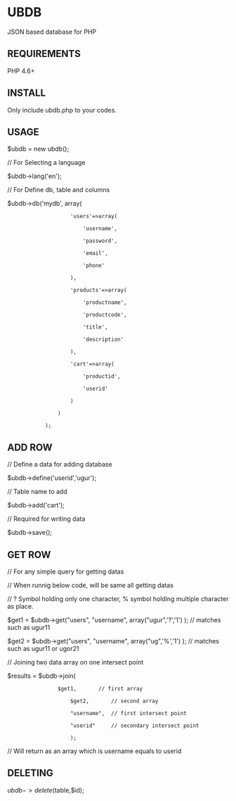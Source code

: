 # UBDB #
JSON based database for PHP

## REQUIREMENTS ##

PHP 4.6+

## INSTALL ##

Only include ubdb.php to your codes.

## USAGE ##

$ubdb = new ubdb();

// For Selecting a language

$ubdb->lang('en');

// For Define db, table and columns

$ubdb->db('mydb', array(

                        'users'=>array(
                        
                            'username',
                            
                            'password',
                            
                            'email',
                            
                            'phone'
                            
                        ),
                        
                        'products'=>array(
                        
                            'productname',
                            
                            'productcode',
                            
                            'title',
                            
                            'description'
                            
                        ),
                        
                        'cart'=>array(
                        
                            'productid',
                            
                            'userid'
                            
                        )   
                        
                    )
                    
                );
 
 ## ADD ROW ##
 
// Define a data for adding database
    
$ubdb->define('userid','ugur');

// Table name to add

$ubdb->add('cart');

// Required for writing data 

$ubdb->save();
 
 ## GET ROW ##           
 // For any simple query for getting datas
 
 // When runnig below code, will be same all getting datas 
 
 // ? Symbol holding only one character, % symbol holding multiple character as place. 
 
 $get1 = $ubdb->get("users", "username", array("ugur",'?','1') ); // matches such as ugur11
 
 $get2 = $ubdb->get("users", "username", array("ug",'%','1') );   // matches such as ugur11 or ugor21
 
 // Joining two data array on one intersect point
 
 $results = $ubdb->join(

		            $get1,       // first array
 
                        $get2,       // second array
												
                        "username",  // first intersect point
												
                        "userid"     // secondary intersect point
												
                        );
 // Will return as an array which is username equals to userid
 
## DELETING ##

$ubdb->delete($table,$id);


